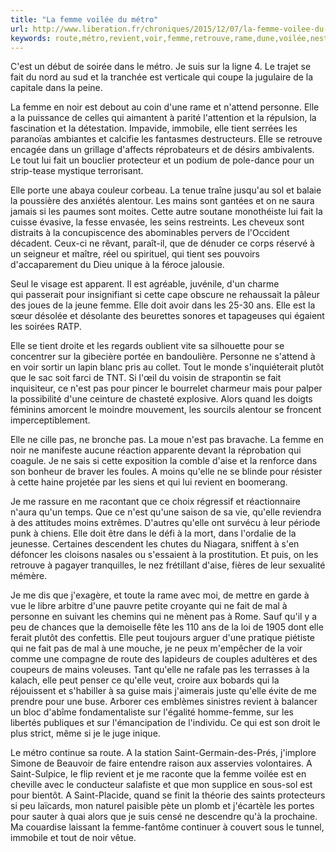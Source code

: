 ```yaml
---
title: "La femme voilée du métro"
url: http://www.liberation.fr/chroniques/2015/12/07/la-femme-voilee-du-metro_1418963
keywords: route,métro,revient,voir,femme,retrouve,rame,dune,voilée,nest,noir,tient
---
```

C'est un début de soirée dans le métro. Je suis sur la ligne 4. Le trajet se fait du nord au sud et la tranchée est verticale qui coupe la jugulaire de la capitale dans la peine.

La femme en noir est debout au coin d'une rame et n'attend personne. Elle a la puissance de celles qui aimantent à parité l'attention et la répulsion, la fascination et la détestation. Impavide, immobile, elle tient serrées les paranoïas ambiantes et calcifie les fantasmes destructeurs. Elle se retrouve encagée dans un grillage d'affects réprobateurs et de désirs ambivalents. Le tout lui fait un bouclier protecteur et un podium de pole-dance pour un strip-tease mystique terrorisant.

Elle porte une abaya couleur corbeau. La tenue traîne jusqu'au sol et balaie la poussière des anxiétés alentour. Les mains sont gantées et on ne saura jamais si les paumes sont moites. Cette autre soutane monothéiste lui fait la cuisse évasive, la fesse envasée, les seins restreints. Les cheveux sont distraits à la concupiscence des abominables pervers de l'Occident décadent. Ceux-ci ne rêvant, paraît-il, que de dénuder ce corps réservé à un seigneur et maître, réel ou spirituel, qui tient ses pouvoirs d'accaparement du Dieu unique à la féroce jalousie.

Seul le visage est apparent. Il est agréable, juvénile, d'un charme qui passerait pour insignifiant si cette cape obscure ne rehaussait la pâleur des joues de la jeune femme. Elle doit avoir dans les 25-30 ans. Elle est la sœur désolée et désolante des beurettes sonores et tapageuses qui égaient les soirées RATP.

Elle se tient droite et les regards oublient vite sa silhouette pour se concentrer sur la gibecière portée en bandoulière. Personne ne s'attend à en voir sortir un lapin blanc pris au collet. Tout le monde s'inquiéterait plutôt que le sac soit farci de TNT. Si l'œil du voisin de strapontin se fait inquisiteur, ce n'est pas pour pincer le bourrelet charmeur mais pour palper la possibilité d'une ceinture de chasteté explosive. Alors quand les doigts féminins amorcent le moindre mouvement, les sourcils alentour se froncent imperceptiblement.

Elle ne cille pas, ne bronche pas. La moue n'est pas bravache. La femme en noir ne manifeste aucune réaction apparente devant la réprobation qui coagule. Je ne sais si cette exposition la comble d'aise et la renforce dans son bonheur de braver les foules. A moins qu'elle ne se blinde pour résister à cette haine projetée par les siens et qui lui revient en boomerang.

Je me rassure en me racontant que ce choix régressif et réactionnaire n'aura qu'un temps. Que ce n'est qu'une saison de sa vie, qu'elle reviendra à des attitudes moins extrêmes. D'autres qu'elle ont survécu à leur période punk à chiens. Elle doit être dans le défi à la mort, dans l'ordalie de la jeunesse. Certaines descendent les chutes du Niagara, sniffent à s'en défoncer les cloisons nasales ou s'essaient à la prostitution. Et puis, on les retrouve à pagayer tranquilles, le nez frétillant d'aise, fières de leur sexualité mémère.

Je me dis que j'exagère, et toute la rame avec moi, de mettre en garde à vue le libre arbitre d'une pauvre petite croyante qui ne fait de mal à personne en suivant les chemins qui ne mènent pas à Rome. Sauf qu'il y a peu de chances que la demoiselle fête les 110 ans de la loi de 1905 dont elle ferait plutôt des confettis. Elle peut toujours arguer d'une pratique piétiste qui ne fait pas de mal à une mouche, je ne peux m'empêcher de la voir comme une compagne de route des lapideurs de couples adultères et des coupeurs de mains voleuses. Tant qu'elle ne rafale pas les terrasses à la kalach, elle peut penser ce qu'elle veut, croire aux bobards qui la réjouissent et s'habiller à sa guise mais j'aimerais juste qu'elle évite de me prendre pour une buse. Arborer ces emblèmes sinistres revient à balancer un bloc d'abîme fondamentaliste sur l'égalité homme-femme, sur les libertés publiques et sur l'émancipation de l'individu. Ce qui est son droit le plus strict, même si je le juge inique.

Le métro continue sa route. A la station Saint-Germain-des-Prés, j'implore Simone de Beauvoir de faire entendre raison aux asservies volontaires. A Saint-Sulpice, le flip revient et je me raconte que la femme voilée est en cheville avec le conducteur salafiste et que mon supplice en sous-sol est pour bientôt. A Saint-Placide, quand se finit la théorie des saints protecteurs si peu laïcards, mon naturel paisible pète un plomb et j'écartèle les portes pour sauter à quai alors que je suis censé ne descendre qu'à la prochaine. Ma couardise laissant la femme-fantôme continuer à couvert sous le tunnel, immobile et tout de noir vêtue.
